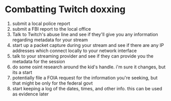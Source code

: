 # Combatting Twitch doxxing
1. submit a local police report
2. submit a FBI report to the local office
3. Talk to Twitch's abuse line and see if they'll give you any information regarding metadata for your stream
4. start up a packet capture during your stream and see if there are any IP addresses which connect locally to your network interface
5. talk to your streaming provider and see if they can provide you the metadata for the session
6. do some osint research around the kid's handle.  i'm sure it changes, but its a start
7. potentially file a FOIA request for the information you're seeking, but that might be only for the federal govt
8. start keeping a log of the dates, times, and other info.  this can be used as evidence later
